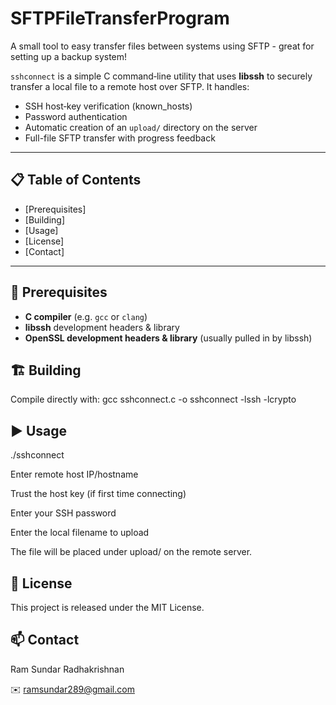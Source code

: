 # SFTPFileTransferProgram
A small tool to easy transfer files between systems using SFTP - great for setting up a backup system!


`sshconnect` is a simple C command‑line utility that uses **libssh** to securely transfer a local file to a remote host over SFTP. It handles:

- SSH host‑key verification (known_hosts)
- Password authentication
- Automatic creation of an `upload/` directory on the server
- Full-file SFTP transfer with progress feedback

---

## 📋 Table of Contents

- [Prerequisites]
- [Building]
- [Usage]
- [License]
- [Contact]  

---

## 🔧 Prerequisites

- **C compiler** (e.g. `gcc` or `clang`)  
- **libssh** development headers & library
- **OpenSSL development headers & library** (usually pulled in by libssh)

## 🏗️ Building

Compile directly with:
gcc sshconnect.c -o sshconnect -lssh -lcrypto

## ▶️ Usage

./sshconnect

Enter remote host IP/hostname

Trust the host key (if first time connecting)

Enter your SSH password

Enter the local filename to upload

The file will be placed under upload/<filename> on the remote server.

## 📄 License

This project is released under the MIT License. 

## 📫 Contact

Ram Sundar Radhakrishnan

✉️ ramsundar289@gmail.com
